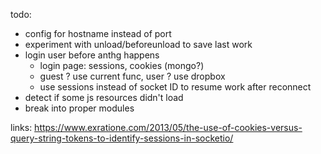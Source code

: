 todo:

- config for hostname instead of port
- experiment with unload/beforeunload to save last work
- login user before anthg happens
	- login page: sessions, cookies (mongo?)
	- guest ? use current func, user ? use dropbox
	- use sessions instead of socket ID to resume work after reconnect
- detect if some js resources didn't load
- break into proper modules


links:
https://www.exratione.com/2013/05/the-use-of-cookies-versus-query-string-tokens-to-identify-sessions-in-socketio/